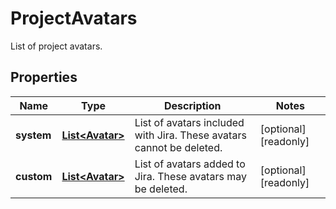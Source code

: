 

# ProjectAvatars

List of project avatars.

## Properties

Name | Type | Description | Notes
------------ | ------------- | ------------- | -------------
**system** | [**List&lt;Avatar&gt;**](Avatar.md) | List of avatars included with Jira. These avatars cannot be deleted. |  [optional] [readonly]
**custom** | [**List&lt;Avatar&gt;**](Avatar.md) | List of avatars added to Jira. These avatars may be deleted. |  [optional] [readonly]



